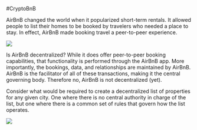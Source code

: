 #CryptoBnB

AirBnB changed the world when it popularized short-term rentals. It allowed people to list their homes to be booked by travelers who needed a place to stay. In effect, AirBnB made booking travel a peer-to-peer experience.

![](https://i.imgur.com/A0u19d1.jpg)

Is AirBnB decentralized? While it does offer peer-to-peer booking capabilities, that functionality is performed through the AirBnB app. More importantly, the bookings, data, and relationships are maintained by AirBnB. AirBnB is the facilitator of all of these transactions, making it the central governing body. Therefore no, AirBnB is not decentralized (yet).

Consider what would be required to create a decentralized list of properties for any given city. One where there is no central authority in charge of the list, but one where there is a common set of rules that govern how the list operates.

![](https://i.imgur.com/8VtTHSa.jpg)